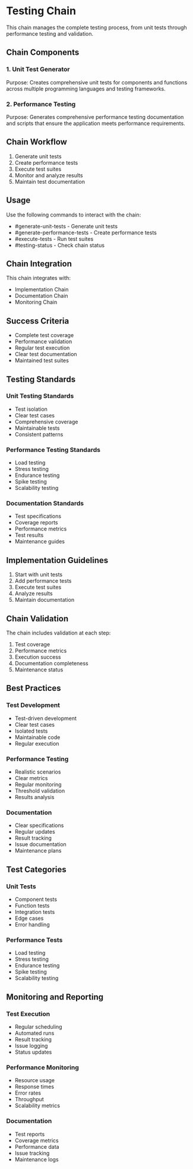 # Testing Chain

This chain manages the complete testing process, from unit tests through performance testing and validation.

## Chain Components

### 1. Unit Test Generator
Purpose: Creates comprehensive unit tests for components and functions across multiple programming languages and testing frameworks.

### 2. Performance Testing
Purpose: Generates comprehensive performance testing documentation and scripts that ensure the application meets performance requirements.

## Chain Workflow

1. Generate unit tests
2. Create performance tests
3. Execute test suites
4. Monitor and analyze results
5. Maintain test documentation

## Usage

Use the following commands to interact with the chain:
- #generate-unit-tests - Generate unit tests
- #generate-performance-tests - Create performance tests
- #execute-tests - Run test suites
- #testing-status - Check chain status

## Chain Integration

This chain integrates with:
- Implementation Chain
- Documentation Chain
- Monitoring Chain

## Success Criteria

- Complete test coverage
- Performance validation
- Regular test execution
- Clear test documentation
- Maintained test suites

## Testing Standards

### Unit Testing Standards
- Test isolation
- Clear test cases
- Comprehensive coverage
- Maintainable tests
- Consistent patterns

### Performance Testing Standards
- Load testing
- Stress testing
- Endurance testing
- Spike testing
- Scalability testing

### Documentation Standards
- Test specifications
- Coverage reports
- Performance metrics
- Test results
- Maintenance guides

## Implementation Guidelines

1. Start with unit tests
2. Add performance tests
3. Execute test suites
4. Analyze results
5. Maintain documentation

## Chain Validation

The chain includes validation at each step:
1. Test coverage
2. Performance metrics
3. Execution success
4. Documentation completeness
5. Maintenance status

## Best Practices

### Test Development
- Test-driven development
- Clear test cases
- Isolated tests
- Maintainable code
- Regular execution

### Performance Testing
- Realistic scenarios
- Clear metrics
- Regular monitoring
- Threshold validation
- Results analysis

### Documentation
- Clear specifications
- Regular updates
- Result tracking
- Issue documentation
- Maintenance plans

## Test Categories

### Unit Tests
- Component tests
- Function tests
- Integration tests
- Edge cases
- Error handling

### Performance Tests
- Load testing
- Stress testing
- Endurance testing
- Spike testing
- Scalability testing

## Monitoring and Reporting

### Test Execution
- Regular scheduling
- Automated runs
- Result tracking
- Issue logging
- Status updates

### Performance Monitoring
- Resource usage
- Response times
- Error rates
- Throughput
- Scalability metrics

### Documentation
- Test reports
- Coverage metrics
- Performance data
- Issue tracking
- Maintenance logs
